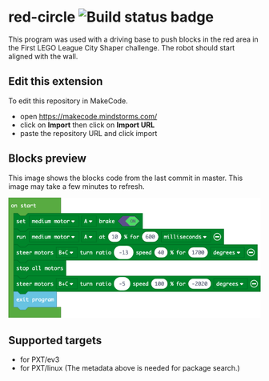 # red-circle ![Build status badge](https://github.com/lego-marshmallows/red-circle/workflows/MakeCode/badge.svg)

This program was used with a driving base to push blocks in the red area in the First LEGO League City Shaper challenge. The robot should start aligned with the wall.

## Edit this extension

To edit this repository in MakeCode.

* open https://makecode.mindstorms.com/
* click on **Import** then click on **Import URL**
* paste the repository URL and click import

## Blocks preview

This image shows the blocks code from the last commit in master.
This image may take a few minutes to refresh.

![A rendered view of the blocks](https://github.com/lego-marshmallows/red-circle/raw/master/.makecode/blocks.png)

## Supported targets

* for PXT/ev3
* for PXT/linux
(The metadata above is needed for package search.)

